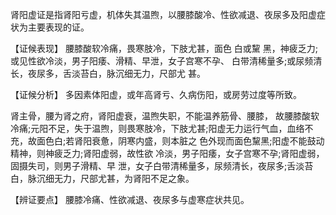 肾阳虚证是指肾阳亏虚，机体失其温煦，以腰膝酸冷、性欲减退、夜尿多及阳虚症状为主要表现的证。

【证候表现】
腰膝酸软冷痛，畏寒肢冷，下肢尤甚，面色 白或黧 黑，神疲乏力;或见性欲冷淡，男子阳痿、滑精、早泄，女子宫寒不孕、 白带清稀量多;或尿频清长，夜尿多，舌淡苔白，脉沉细无力，尺部尤 甚。

【证候分析】
多因素体阳虚，或年高肾亏、久病伤阳，或房劳过度等所致。

肾主骨，腰为肾之府，肾阳虚衰，温煦失职，不能温养筋骨、腰膝， 故腰膝酸软冷痛;元阳不足，失于温煦，则畏寒肢冷，下肢尤甚;阳虚无力运行气血，血络不充，故面色白;若肾阳衰惫，阴寒内盛，则本脏之 色外现而面色黧黑;阳虚不能鼓动精神，则神疲乏力;肾阳虚弱，故性欲 冷淡，男子阳痿，女子宫寒不孕;肾阳虚弱，固摄失司，则男子滑精、早 泄，女子白带清稀量多，尿频清长，夜尿多;舌淡苔白，脉沉细无力，尺部尤甚，为肾阳不足之象。

【辨证要点】
腰膝冷痛、性欲减退、夜尿多与虚寒症状共见。